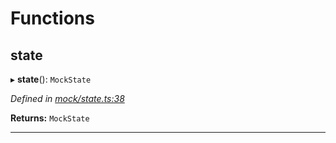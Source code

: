 

# Functions

<a id="state"></a>

##  state

▸ **state**(): `MockState`

*Defined in [mock/state.ts:38](https://github.com/polkadot-js/api/blob/68f5ac2/packages/rpc-provider/src/mock/state.ts#L38)*

**Returns:** `MockState`

___

